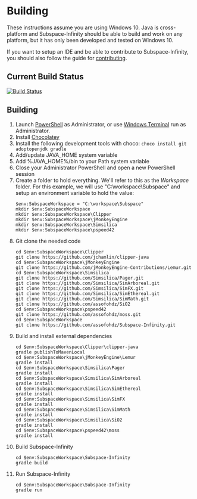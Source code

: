 # Building

These instructions assume you are using Windows 10. Java is cross-platform and Subspace-Infinity should be able to build and work on any platform, but it has only been developed and tested on Windows 10.

If you want to setup an IDE and be able to contribute to Subspace-Infinity, you should also follow the guide for [contributing](CONTRIBUTING.md).

## Current Build Status

[![Build Status](https://travis-ci.org/assofohdz/Subspace-Infinity.svg?branch=master)](https://travis-ci.org/assofohdz/Subspace-Infinity)

## Building
1. Launch [PowerShell](https://docs.microsoft.com/en-us/PowerShell/scripting/windows-PowerShell/install/installing-windows-PowerShell?view=PowerShell-7) as Administrator, or use [Windows Terminal](https://www.microsoft.com/en-us/p/windows-terminal/9n0dx20hk701) run as Administrator.
1. Install [Chocolatey](https://chocolatey.org/install)
1. Install the following development tools with choco: `choco install git adoptopenjdk gradle`
1. Add/update JAVA_HOME system variable
1. Add %JAVA_HOME%/bin to your Path system variable
1. Close your Administrator PowerShell and open a new PowerShell session
1. Create a folder to hold everything. We'll refer to this as the _Workspace_ folder. For this example, we will use "C:\workspace\Subspace" and setup an environment variable to hold the value:
    ``` shell
    $env:SubspaceWorkspace = "C:\workspace\Subspace"
    mkdir $env:SubspaceWorkspace
    mkdir $env:SubspaceWorkspace\Clipper
    mkdir $env:SubspaceWorkspace\jMonkeyEngine
    mkdir $env:SubspaceWorkspace\Simsilica
    mkdir $env:SubspaceWorkspace\pspeed42
    
    ```
1. Git clone the needed code
    ``` shell
    cd $env:SubspaceWorkspace\Clipper
    git clone https://github.com/jchamlin/clipper-java
    cd $env:SubspaceWorkspace\jMonkeyEngine
    git clone https://github.com/jMonkeyEngine-Contributions/Lemur.git
    cd $env:SubspaceWorkspace\Simsilica
    git clone https://github.com/Simsilica/Pager.git
    git clone https://github.com/Simsilica/SimArboreal.git
    git clone https://github.com/Simsilica/SimFX.git
    git clone https://github.com/Simsilica/SimEthereal.git
    git clone https://github.com/Simsilica/SimMath.git
    git clone https://github.com/assofohdz/SiO2
    cd $env:SubspaceWorkspace\pspeed42
    git clone https://github.com/assofohdz/moss.git
    cd $env:SubspaceWorkspace
    git clone https://github.com/assofohdz/Subspace-Infinity.git
    
    ```
1. Build and install external dependencies
    ``` shell
    cd $env:SubspaceWorkspace\Clipper\clipper-java
    gradle publishToMavenLocal
    cd $env:SubspaceWorkspace\jMonkeyEngine\Lemur
    gradle install
    cd $env:SubspaceWorkspace\Simsilica\Pager
    gradle install
    cd $env:SubspaceWorkspace\Simsilica\SimArboreal
    gradle install
    cd $env:SubspaceWorkspace\Simsilica\SimEthereal
    gradle install
    cd $env:SubspaceWorkspace\Simsilica\SimFX
    gradle install
    cd $env:SubspaceWorkspace\Simsilica\SimMath
    gradle install
    cd $env:SubspaceWorkspace\Simsilica\SiO2
    gradle install
    cd $env:SubspaceWorkspace\pspeed42\moss
    gradle install
    
    ```
1. Build Subspace-Infinity
    ``` shell
    cd $env:SubspaceWorkspace\Subspace-Infinity
    gradle build
    
    ```
1. Run Subspace-Infinity
    ```shell
    cd $env:SubspaceWorkspace\Subspace-Infinity
    gradle run
    
    ```
